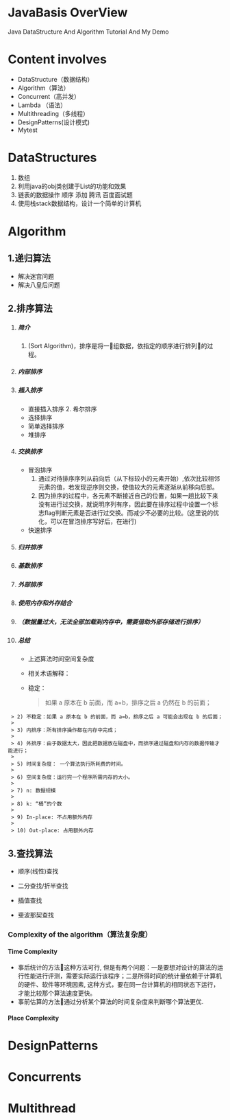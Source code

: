 # JavaBasis OverView

Java DataStructure And Algorithm Tutorial And My Demo

# Content involves

-  DataStructure（数据结构）
-  Algorithm（算法）
-  Concurrent（高并发）
-  Lambda （语法）
-  Multithreading（多线程）
-  DesignPatterns(设计模式)
-  Mytest

# DataStructures

1. 数组
2. 利用java的obj类创建于List的功能和效果
3. 链表的数据操作 顺序 添加 腾讯 百度面试题
4. 使用栈stack数据结构，设计一个简单的计算机  

# Algorithm

## 1.递归算法

- 解决迷宫问题
- 解决八皇后问题

## 2.排序算法

1. ##### 简介

     1.  (Sort Algorithm)，排序是将一组数据，依指定的顺序进行排列的过程。

 2. ##### 内部排序

3. ##### 插入排序

   -  直接插入排序 
      2.  希尔排序
   -  选择排序
   -  简单选择排序
   -  堆排序

4. ##### 交换排序

   - 冒泡排序  
     1.  通过对待排序序列从前向后（从下标较小的元素开始）,依次比较相邻元素的值，若发现逆序则交换，使值较大的元素逐渐从前移向后部。
     2.  因为排序的过程中，各元素不断接近自己的位置，如果一趟比较下来没有进行过交换，就说明序列有序，因此要在排序过程中设置一个标志flag判断元素是否进行过交换。而减少不必要的比较。(这里说的优化，可以在冒泡排序写好后，在进行)
   - 快速排序
   
5. ##### 归并排序

5. ##### 基数排序

6. ##### 外部排序

7. ##### 使用内存和外存结合 

8. ##### （数据量过大，无法全部加载到内存中，需要借助外部存储进行排序）

9. ##### 总结 

   - 上述算法时间空间复杂度

   - 相关术语解释： 

   - 稳定：

     > 如果 a 原本在 b 前面，而 a=b，排序之后 a 仍然在 b 的前面；
  >
     > 2) 不稳定：如果 a 原本在 b 的前面，而 a=b，排序之后 a 可能会出现在 b 的后面；
     >
     > 3) 内排序：所有排序操作都在内存中完成；
     >
     > 4) 外排序：由于数据太大，因此把数据放在磁盘中，而排序通过磁盘和内存的数据传输才能进行；
     >
     > 5) 时间复杂度： 一个算法执行所耗费的时间。
     >
     > 6) 空间复杂度：运行完一个程序所需内存的大小。
     >
     > 7) n: 数据规模
     >
     > 8) k: “桶”的个数
     >
     > 9) In-place: 不占用额外内存
     >
     > 10) Out-place: 占用额外内存



## 3.查找算法

- 顺序(线性)查找

- 二分查找/折半查找 

- 插值查找 

- 斐波那契查找

### Complexity of the algorithm（算法复杂度）

#### Time Complexity

- 事后统计的方法这种方法可行, 但是有两个问题：一是要想对设计的算法的运行性能进行评测，需要实际运行该程序；二是所得时间的统计量依赖于计算机的硬件、软件等环境因素, 这种方式，要在同一台计算机的相同状态下运行，才能比较那个算法速度更快。
- 事前估算的方法通过分析某个算法的时间复杂度来判断哪个算法更优.

#### Place Complexity

# DesignPatterns

# Concurrents

# Multithread